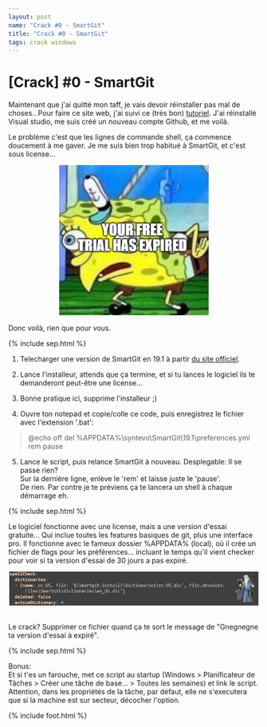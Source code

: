 ```yaml
---
layout: post
name: "Crack #0 - SmartGit"
title: "Crack #0 - SmartGit"
tags: crack windows
---
```


# [Crack] #0 - SmartGit

Maintenant que j'ai quitté mon taff, je vais devoir réinstaller pas mal de choses..
Pour faire ce site web, j'ai suivi ce (très bon) [tutoriel](https://www.youtube.com/watch?v=m1RYsmOMPLs).
J'ai réinstallé Visual studio, me suis créé un nouveau compte Github, et me voilà.

Le problème c'est que les lignes de commande shell, ça commence doucement à me gaver.
Je me suis bien trop habitué à SmartGit, et c'est sous license...

<div style="text-align: center;">
    <img src="../../assets/img/cr/free.PNG" width="300" alt="">
</div>

Donc voilà, rien que pour vous.

{% include sep.html %}

1. Telecharger une version de SmartGit en 19.1 à partir [du site officiel](https://www.syntevo.com/smartgit/download/archive/).

2. Lance l'installeur, attends que ça termine, et si tu lances le logiciel ils te demanderont peut-être une license... <br>
	
3. Bonne pratique ici, supprime l'installeur ;)

4. Ouvre ton notepad et copie/colle ce code, puis enregistrez le fichier avec l'extension '.bat':
> ﻿@echo off 
> del %APPDATA%\syntevo\SmartGit\19.1\preferences.yml
> rem pause

5. Lance le script, puis relance SmartGit à nouveau.
Desplegable:
	Il se passe rien? <br>
	Sur la dernière ligne, enlève le 'rem' et laisse juste le 'pause'. <br>
	De rien. Par contre je te préviens ça te lancera un shell à chaque démarrage eh.

{% include sep.html %}

Le logiciel fonctionne avec une license, mais a une version d'essai gratuite... Qui inclue toutes les features basiques de git, plus une interface pro.
Il fonctionne avec le fameux dossier %APPDATA% (local), où il crée un fichier de flags pour les préférences... incluant le temps qu'il vient checker
pour voir si ta version d'essai de 30 jours a pas expiré.

<div style="text-align: center;">
    <img src="../../assets/img/cr/spll.PNG" width="500" alt="">
</div>
<br>

Le crack? Supprimer ce fichier quand ça te sort le message de "Gnegnegne ta version d'essai à expiré".

{% include sep.html %}

Bonus: <br>
Et si t'es un farouche, met ce script au startup (Windows > Planificateur de Tâches > Créer une tâche de base... > Toutes les semaines) et link le script.
Attention, dans les propriétés de la tâche, par défaut, elle ne s'executera que si la machine est sur secteur, décocher l'option. 

{% include foot.html %}
